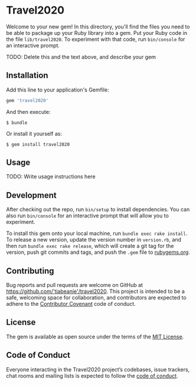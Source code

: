 # Travel2020

Welcome to your new gem! In this directory, you'll find the files you need to be able to package up your Ruby library into a gem. Put your Ruby code in the file `lib/travel2020`. To experiment with that code, run `bin/console` for an interactive prompt.

TODO: Delete this and the text above, and describe your gem

## Installation

Add this line to your application's Gemfile:

```ruby
gem 'travel2020'
```

And then execute:

    $ bundle

Or install it yourself as:

    $ gem install travel2020

## Usage

TODO: Write usage instructions here

## Development

After checking out the repo, run `bin/setup` to install dependencies. You can also run `bin/console` for an interactive prompt that will allow you to experiment.

To install this gem onto your local machine, run `bundle exec rake install`. To release a new version, update the version number in `version.rb`, and then run `bundle exec rake release`, which will create a git tag for the version, push git commits and tags, and push the `.gem` file to [rubygems.org](https://rubygems.org).

## Contributing

Bug reports and pull requests are welcome on GitHub at https://github.com/'tiabeanie'/travel2020. This project is intended to be a safe, welcoming space for collaboration, and contributors are expected to adhere to the [Contributor Covenant](http://contributor-covenant.org) code of conduct.

## License

The gem is available as open source under the terms of the [MIT License](https://opensource.org/licenses/MIT).

## Code of Conduct

Everyone interacting in the Travel2020 project’s codebases, issue trackers, chat rooms and mailing lists is expected to follow the [code of conduct](https://github.com/'tiabeanie'/travel2020/blob/master/CODE_OF_CONDUCT.md).
